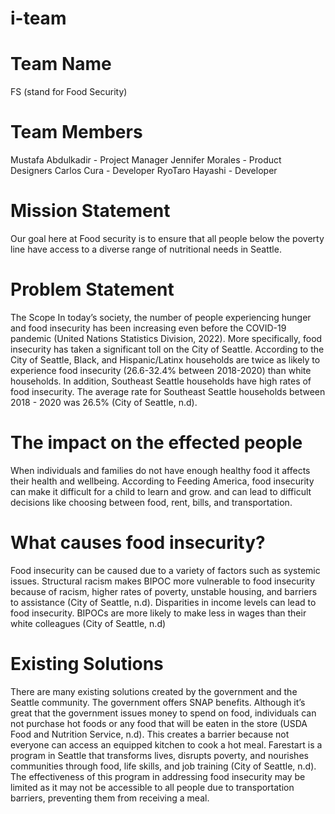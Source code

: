 # i-team
# Team Name 
FS (stand for Food Security)

# Team Members
Mustafa Abdulkadir - Project Manager
Jennifer Morales - Product Designers
Carlos Cura - Developer
RyoTaro Hayashi - Developer

# Mission Statement
Our goal here at Food security is to ensure that all people below the poverty line have access to a diverse range of nutritional needs in Seattle.

# Problem Statement
The Scope
In today’s society, the number of people experiencing hunger and food insecurity has been increasing even before the COVID-19 pandemic (United Nations Statistics Division, 2022). 
More specifically, food insecurity has taken a significant toll on the City of Seattle. 
According to the City of Seattle, Black, and Hispanic/Latinx households are twice as likely to experience food insecurity (26.6-32.4% between 2018-2020) than white households. 
In addition, Southeast Seattle households have high rates of food insecurity. The average rate for Southeast Seattle households between 2018 - 2020 was 26.5% (City of Seattle, n.d). 

# The impact on the effected people 
When individuals and families do not have enough healthy food it affects their health and wellbeing. 
According to Feeding America, food insecurity can make it difficult for a child to learn and grow. and can lead to difficult decisions like choosing between food, rent, bills, and transportation. 

# What causes food insecurity?
Food insecurity can be caused due to a variety of factors such as systemic issues. 
Structural racism makes BIPOC more vulnerable to food insecurity because of racism, higher rates of poverty, unstable housing, and barriers to assistance (City of Seattle, n.d). 
Disparities in income levels can lead to food insecurity. BIPOCs are more likely to make less in wages than their white colleagues (City of Seattle, n.d) 

# Existing Solutions 
There are many existing solutions created by the government and the Seattle community. 
The government offers SNAP benefits. Although it’s great that the government issues money to spend on food, individuals can not purchase hot foods or any food that will be eaten in the store (USDA Food and Nutrition Service, n.d). 
This creates a barrier because not everyone can access an equipped kitchen to cook a hot meal. 
Farestart is a program in Seattle that transforms lives, disrupts poverty, and nourishes communities through food, life skills, and job training (City of Seattle, n.d). 
The effectiveness of this program in addressing food insecurity may be limited as it may not be accessible to all people due to transportation barriers, preventing them from receiving a meal.
